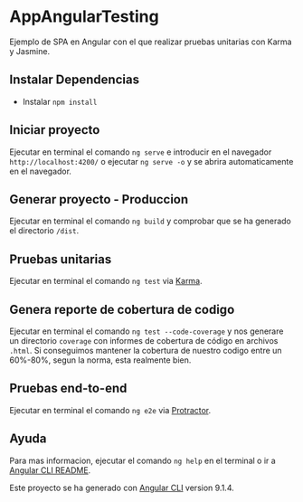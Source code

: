 # AppAngularTesting

Ejemplo de SPA en Angular con el que realizar pruebas unitarias con Karma y Jasmine.

## Instalar Dependencias
- Instalar `npm install`

## Iniciar proyecto
Ejecutar en terminal el comando `ng serve` e introducir en el navegador `http://localhost:4200/` o ejecutar `ng serve -o` y se abrira automaticamente en el navegador.

## Generar proyecto - Produccion
Ejecutar en terminal el comando `ng build` y comprobar que se ha generado el directorio `/dist`. 

## Pruebas unitarias
Ejecutar en terminal el comando `ng test` via [Karma](https://karma-runner.github.io).

## Genera reporte de cobertura de codigo

Ejecutar en terminal el comando `ng test --code-coverage` y nos generare un directorio `coverage` con informes de cobertura de código en archivos `.html`.
Si conseguimos mantener la cobertura de nuestro codigo entre un 60%-80%, segun la norma, esta realmente bien.

## Pruebas end-to-end
Ejecutar en terminal el comando `ng e2e` via [Protractor](http://www.protractortest.org/).

## Ayuda
Para mas informacion, ejecutar el comando `ng help` en el terminal o ir a [Angular CLI README](https://github.com/angular/angular-cli/blob/master/README.md).

Este proyecto se ha generado con [Angular CLI](https://github.com/angular/angular-cli) version 9.1.4.
